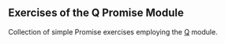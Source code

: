 ## Exercises of the Q Promise Module

Collection of simple Promise exercises employing the [Q](https://github.com/kriskowal/q/) module.
